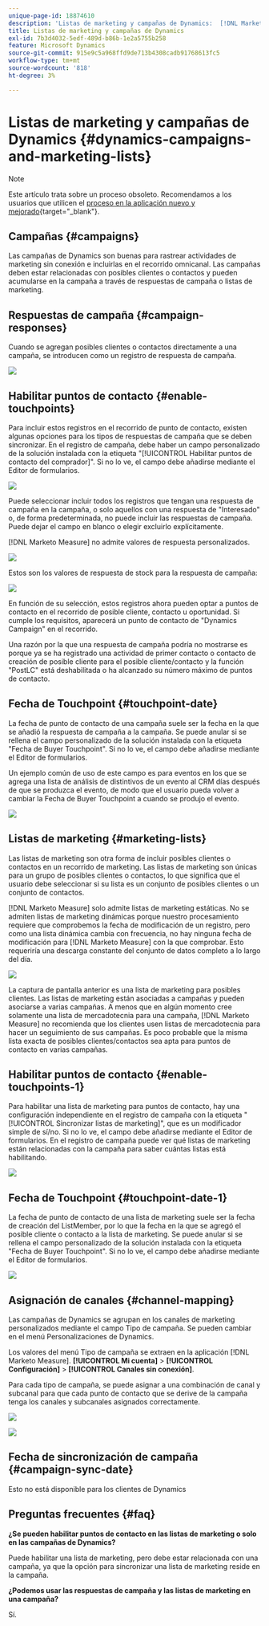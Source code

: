 ```yaml
---
unique-page-id: 18874610
description: 'Listas de marketing y campañas de Dynamics:  [!DNL Marketo Measure]'
title: Listas de marketing y campañas de Dynamics
exl-id: 7b3d4032-5edf-489d-b86b-1e2a5755b258
feature: Microsoft Dynamics
source-git-commit: 915e9c5a968ffd9de713b4308cadb91768613fc5
workflow-type: tm+mt
source-wordcount: '818'
ht-degree: 3%

---
```


# Listas de marketing y campañas de Dynamics {#dynamics-campaigns-and-marketing-lists}

>[!NOTE]
>
>Este artículo trata sobre un proceso obsoleto. Recomendamos a los usuarios que utilicen el [proceso en la aplicación nuevo y mejorado](/help/channel-tracking-and-setup/offline-channels/custom-campaign-sync.md){target="_blank"}.

## Campañas {#campaigns}

Las campañas de Dynamics son buenas para rastrear actividades de marketing sin conexión e incluirlas en el recorrido omnicanal. Las campañas deben estar relacionadas con posibles clientes o contactos y pueden acumularse en la campaña a través de respuestas de campaña o listas de marketing.

## Respuestas de campaña {#campaign-responses}

Cuando se agregan posibles clientes o contactos directamente a una campaña, se introducen como un registro de respuesta de campaña.

![](assets/1.png)

## Habilitar puntos de contacto {#enable-touchpoints}

Para incluir estos registros en el recorrido de punto de contacto, existen algunas opciones para los tipos de respuestas de campaña que se deben sincronizar. En el registro de campaña, debe haber un campo personalizado de la solución instalada con la etiqueta &quot;[!UICONTROL Habilitar puntos de contacto del comprador]&quot;. Si no lo ve, el campo debe añadirse mediante el Editor de formularios.

![](assets/2.png)

Puede seleccionar incluir todos los registros que tengan una respuesta de campaña en la campaña, o solo aquellos con una respuesta de &quot;Interesado&quot; o, de forma predeterminada, no puede incluir las respuestas de campaña. Puede dejar el campo en blanco o elegir excluirlo explícitamente.

[!DNL Marketo Measure] no admite valores de respuesta personalizados.

![](assets/3.png)

Estos son los valores de respuesta de stock para la respuesta de campaña:

![](assets/4.png)

En función de su selección, estos registros ahora pueden optar a puntos de contacto en el recorrido de posible cliente, contacto u oportunidad. Si cumple los requisitos, aparecerá un punto de contacto de &quot;Dynamics Campaign&quot; en el recorrido.

Una razón por la que una respuesta de campaña podría no mostrarse es porque ya se ha registrado una actividad de primer contacto o contacto de creación de posible cliente para el posible cliente/contacto y la función &quot;PostLC&quot; está deshabilitada o ha alcanzado su número máximo de puntos de contacto.

## Fecha de Touchpoint {#touchpoint-date}

La fecha de punto de contacto de una campaña suele ser la fecha en la que se añadió la respuesta de campaña a la campaña. Se puede anular si se rellena el campo personalizado de la solución instalada con la etiqueta &quot;Fecha de Buyer Touchpoint&quot;. Si no lo ve, el campo debe añadirse mediante el Editor de formularios.

Un ejemplo común de uso de este campo es para eventos en los que se agrega una lista de análisis de distintivos de un evento al CRM días después de que se produzca el evento, de modo que el usuario pueda volver a cambiar la Fecha de Buyer Touchpoint a cuando se produjo el evento.

![](assets/5.png)

## Listas de marketing {#marketing-lists}

Las listas de marketing son otra forma de incluir posibles clientes o contactos en un recorrido de marketing. Las listas de marketing son únicas para un grupo de posibles clientes o contactos, lo que significa que el usuario debe seleccionar si su lista es un conjunto de posibles clientes o un conjunto de contactos.

[!DNL Marketo Measure] solo admite listas de marketing estáticas. No se admiten listas de marketing dinámicas porque nuestro procesamiento requiere que comprobemos la fecha de modificación de un registro, pero como una lista dinámica cambia con frecuencia, no hay ninguna fecha de modificación para [!DNL Marketo Measure] con la que comprobar. Esto requeriría una descarga constante del conjunto de datos completo a lo largo del día.

![](assets/6.png)

La captura de pantalla anterior es una lista de marketing para posibles clientes. Las listas de marketing están asociadas a campañas y pueden asociarse a varias campañas. A menos que en algún momento cree solamente una lista de mercadotecnia para una campaña, [!DNL Marketo Measure] no recomienda que los clientes usen listas de mercadotecnia para hacer un seguimiento de sus campañas. Es poco probable que la misma lista exacta de posibles clientes/contactos sea apta para puntos de contacto en varias campañas.

## Habilitar puntos de contacto {#enable-touchpoints-1}

Para habilitar una lista de marketing para puntos de contacto, hay una configuración independiente en el registro de campaña con la etiqueta &quot;[!UICONTROL Sincronizar listas de marketing]&quot;, que es un modificador simple de sí/no. Si no lo ve, el campo debe añadirse mediante el Editor de formularios. En el registro de campaña puede ver qué listas de marketing están relacionadas con la campaña para saber cuántas listas está habilitando.

![](assets/7.png)

## Fecha de Touchpoint {#touchpoint-date-1}

La fecha de punto de contacto de una lista de marketing suele ser la fecha de creación del ListMember, por lo que la fecha en la que se agregó el posible cliente o contacto a la lista de marketing. Se puede anular si se rellena el campo personalizado de la solución instalada con la etiqueta &quot;Fecha de Buyer Touchpoint&quot;. Si no lo ve, el campo debe añadirse mediante el Editor de formularios.

![](assets/8.png)

## Asignación de canales {#channel-mapping}

Las campañas de Dynamics se agrupan en los canales de marketing personalizados mediante el campo Tipo de campaña. Se pueden cambiar en el menú Personalizaciones de Dynamics.

Los valores del menú Tipo de campaña se extraen en la aplicación [!DNL Marketo Measure]. **[!UICONTROL Mi cuenta]** > **[!UICONTROL Configuración]** > **[!UICONTROL Canales sin conexión]**.

Para cada tipo de campaña, se puede asignar a una combinación de canal y subcanal para que cada punto de contacto que se derive de la campaña tenga los canales y subcanales asignados correctamente.

![](assets/9.png)

![](assets/10.png)

## Fecha de sincronización de campaña {#campaign-sync-date}

Esto no está disponible para los clientes de Dynamics

## Preguntas frecuentes {#faq}

**¿Se pueden habilitar puntos de contacto en las listas de marketing o solo en las campañas de Dynamics?**

Puede habilitar una lista de marketing, pero debe estar relacionada con una campaña, ya que la opción para sincronizar una lista de marketing reside en la campaña.

**¿Podemos usar las respuestas de campaña y las listas de marketing en una campaña?**

Sí.
